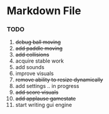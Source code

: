 ﻿# Markdown File

### TODO

1. ~~debug ball moving~~
2. ~~add paddle moving~~
3. ~~add collisions~~
4. acquire stable work
5. add sounds
6. improve visuals
7. ~~remove ability to resize dynamically~~
8. add settings .. in progress
9. ~~add score visuals~~
10. ~~add applause gamestate~~
11. start writing gui engine